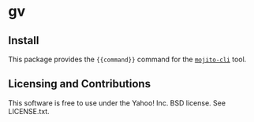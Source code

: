 gv
==========
<!-- [![Build Status](https://travis-ci.org/yahoo/{{name}}.png)](https://travis-ci.org/yahoo/{{name}}) -->

Install
-------
This package provides the `{{command}}` command for the [`mojito-cli`](https://github.com/yahoo/mojito-cli) tool.


Licensing and Contributions
---------------------------
This software is free to use under the Yahoo! Inc. BSD license. See LICENSE.txt.